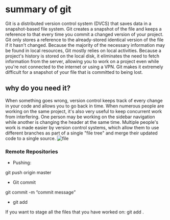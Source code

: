 # summary of git 
Git is a distributed version control system (DVCS) that saves data in a snapshot-based file system. Git creates a snapshot of the file and keeps a reference to that every time you commit a changed version of your project. Git only stores a reference to the already-stored identical version of the file if it hasn't changed. Because the majority of the necessary information may be found in local resources, Git mostly relies on local activities. Because a project's history is stored on the local disk, it eliminates the need to fetch information from the server, allowing you to work on a project even while you're not connected to the internet or using a VPN. Git makes it extremely difficult for a snapshot of your file that is committed to being lost.
## why do you need it?
When something goes wrong, version control keeps track of every change in your code and allows you to go back in time. When numerous people are working on the same project, it's also very useful to keep concurrent work from interfering. One person may be working on the sidebar navigation while another is changing the header at the same time.
Multiple people's work is made easier by version control systems, which allow them to use different branches as part of a single "file tree" and merge their updated code to a single source.
![file](https://res.cloudinary.com/practicaldev/image/fetch/s--Gw9iaCrK--/c_limit%2Cf_auto%2Cfl_progressive%2Cq_auto%2Cw_880/https://dev-to-uploads.s3.amazonaws.com/i/j3bj8cy3equfos30g535.png)

### Remote Repositories
* Pushing:

git push origin master
* Git commit

git commit -m “commit message”

* git add

If you want to stage all the files that you have worked on: git add .
